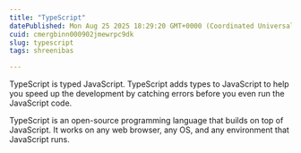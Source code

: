 ```yaml
---
title: "TypeScript"
datePublished: Mon Aug 25 2025 18:29:20 GMT+0000 (Coordinated Universal Time)
cuid: cmergbinn000902jmewrpc9dk
slug: typescript
tags: shreenibas

---
```


TypeScript is typed JavaScript. TypeScript adds types to JavaScript to help you speed up the development by catching errors before you even run the JavaScript code.

TypeScript is an open-source programming language that builds on top of JavaScript. It works on any web browser, any OS, and any environment that JavaScript runs.